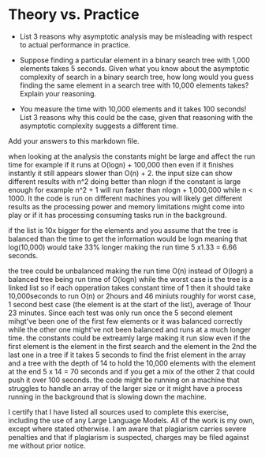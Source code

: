 # Theory vs. Practice

- List 3 reasons why asymptotic analysis may be misleading with respect to
  actual performance in practice.

- Suppose finding a particular element in a binary search tree with 1,000
  elements takes 5 seconds. Given what you know about the asymptotic complexity
  of search in a binary search tree, how long would you guess finding the same
  element in a search tree with 10,000 elements takes? Explain your reasoning.

- You measure the time with 10,000 elements and it takes 100 seconds! List 3
  reasons why this could be the case, given that reasoning with the asymptotic
  complexity suggests a different time.

Add your answers to this markdown file.

 when looking at the analysis the constants might be large and affect the run time for example if it runs at O(logn) + 100,000 then even if it finishes instantly it still appears slower than O(n) + 2.
 the input size can show different results with n^2 doing better than nlogn if the constant is large enough for example n^2 + 1 will run faster than nlogn + 1,000,000 while n < 1000.
 It the code is run on different machines you will likely get different results as the processing power and memory limitations might come into play or if it has processing consuming tasks run in the background.

 if the list is 10x bigger for the elements and you assume that the tree is balanced than the time to get the information would be logn meaning that log(10,000) would take 33% longer
 making the run time 5 x1.33 = 6.66 seconds.

the tree could be unbalanced making the run time O(n) instead of O(logn) a balanced tree being run time of O(logn) while the worst case is the tree is a linked list so if each opperation takes constant time of 1 then it should take 10,000seconds to run O(n) or 2hours and 46 miniuts roughly for worst case, 1 second best case (the element is at the start of the list), average of 1hour 23 minutes. Since each test was only run once the 5 second element mihgt've been one of the first few elements or it was balanced correctly while the other one might've not been balanced and runs at a much longer time. 
the constants could be extreamly large making it run slow even if the first element is the element in the first search and the element in the 2nd the last one in a tree if it takes 5 seconds to find the frist element in the array and a tree with the depth of 14 to hold the 10,000 elements with the element at the end 5 x 14 = 70 seconds and if you get a mix of the other 2 that could push it over 100 seconds.
the code might be running on a machine that struggles to handle an array of the larger size or it might have a process running in the background that is slowing down the machine.
 


I certify that I have listed all sources used to complete this exercise, including the use of any Large Language Models. All of the work is my own, except where stated otherwise. I am aware that plagiarism carries severe penalties and that if plagiarism is suspected, charges may be filed against me without prior notice.
